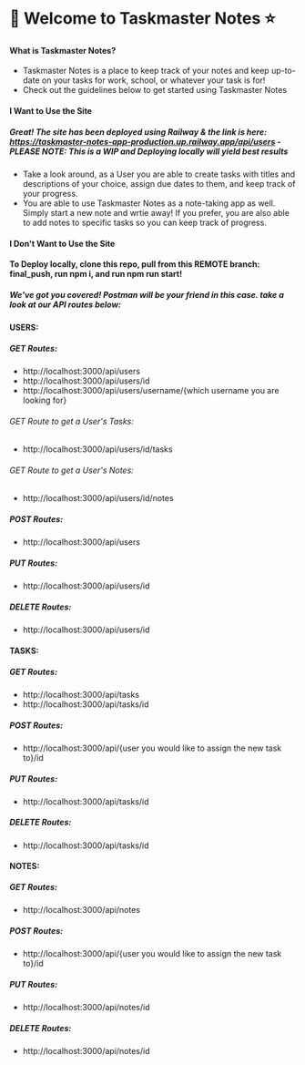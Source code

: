 # 📆 Welcome to Taskmaster Notes ⭐️

#### What is Taskmaster Notes? 
* Taskmaster Notes is a place to keep track of your notes and keep up-to-date on your tasks for work, school, or whatever your task is for!
* Check out the guidelines below to get started using Taskmaster Notes 

#### I Want to Use the Site
##### Great! The site has been deployed using Railway & the link is here: https://taskmaster-notes-app-production.up.railway.app/api/users - PLEASE NOTE: This is a WIP and Deploying locally will yield best results
* Take a look around, as a User you are able to create tasks with titles and descriptions of your choice, assign due dates to them, and keep track of your progress.
* You are able to use Taskmaster Notes as a note-taking app as well. Simply start a new note and wrtie away! If you prefer, you are also able to add notes to specific tasks so you can keep track of progress. 

#### I Don't Want to Use the Site
#### To Deploy locally, clone this repo, pull from this REMOTE branch: final_push, run npm i, and run npm run start!
##### We've got you covered! Postman will be your friend in this case. take a look at our API routes below:
#### USERS:
##### GET Routes:
* http://localhost:3000/api/users
* http://localhost:3000/api/users/id
* http://localhost:3000/api/users/username/{which username you are looking for}
###### GET Route to get a User's Tasks:
* http://localhost:3000/api/users/id/tasks
###### GET Route to get a User's Notes:
* http://localhost:3000/api/users/id/notes
##### POST Routes:
* http://localhost:3000/api/users
##### PUT Routes:
* http://localhost:3000/api/users/id
##### DELETE Routes:
* http://localhost:3000/api/users/id
#### TASKS:
##### GET Routes:
* http://localhost:3000/api/tasks
* http://localhost:3000/api/tasks/id
##### POST Routes:
* http://localhost:3000/api/{user you would like to assign the new task to}/id
##### PUT Routes:
* http://localhost:3000/api/tasks/id
##### DELETE Routes:
* http://localhost:3000/api/tasks/id
#### NOTES:
##### GET Routes:
* http://localhost:3000/api/notes
##### POST Routes:
* http://localhost:3000/api/{user you would like to assign the new task to}/id
##### PUT Routes:
* http://localhost:3000/api/notes/id
##### DELETE Routes:
* http://localhost:3000/api/notes/id
